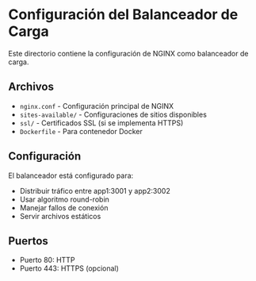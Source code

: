 # Configuración del Balanceador de Carga

Este directorio contiene la configuración de NGINX como balanceador de carga.

## Archivos

- `nginx.conf` - Configuración principal de NGINX
- `sites-available/` - Configuraciones de sitios disponibles
- `ssl/` - Certificados SSL (si se implementa HTTPS)
- `Dockerfile` - Para contenedor Docker

## Configuración

El balanceador está configurado para:
- Distribuir tráfico entre app1:3001 y app2:3002
- Usar algoritmo round-robin
- Manejar fallos de conexión
- Servir archivos estáticos

## Puertos

- Puerto 80: HTTP
- Puerto 443: HTTPS (opcional)

